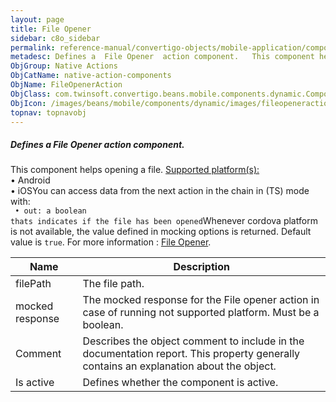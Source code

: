 ```yaml
---
layout: page
title: File Opener
sidebar: c8o_sidebar
permalink: reference-manual/convertigo-objects/mobile-application/components/native-action-components/file-opener/
metadesc: Defines a  File Opener  action component.   This component helps opening a file.  Supported platform(s)    • Android  • iOSYou can access data from th
ObjGroup: Native Actions
ObjCatName: native-action-components
ObjName: FileOpenerAction
ObjClass: com.twinsoft.convertigo.beans.mobile.components.dynamic.ComponentManager$1
ObjIcon: /images/beans/mobile/components/dynamic/images/fileopeneraction_color_32x32.png
topnav: topnavobj
---
```

##### Defines a <i>File Opener</i> action component. 
 This component helps opening a file.
<u>Supported platform(s):</u><br> • Android<br> • iOSYou can access data from the next action in the chain in (TS) mode with: <code><br> • out: a boolean thats indicates if the file has been opened</code>Whenever cordova platform is not available, the value defined in mocking options is returned.
 Default value is <code>true</code>.
For more information : <a target='_blank' href='https://ionicframework.com/docs/v3/native/file-opener/'>File Opener</a>.

Name | Description 
--- | ---
filePath | The file path.
mocked response | The mocked response for the File opener action in case of running not supported platform. Must be a boolean.
Comment | Describes the object comment to include in the documentation report.  This property generally contains an explanation about the object. 
Is active | Defines whether the component is active. 

